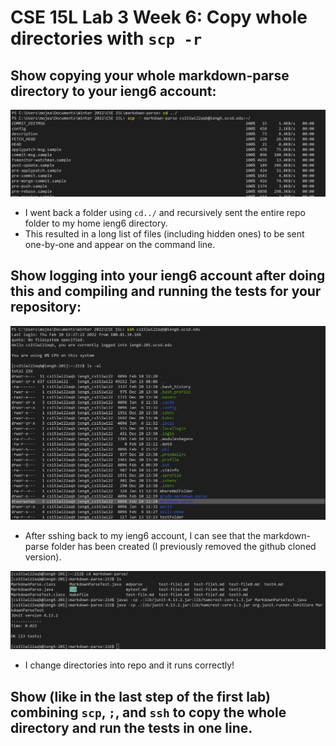 # CSE 15L Lab 3 Week 6: Copy whole directories with `scp -r`

## Show copying your whole markdown-parse directory to your ieng6 account:

![Image](a1.png)
* I went back a folder using `cd../` and recursively sent the entire repo folder to my home ieng6 directory.
* This resulted in a long list of files (including hidden ones) to be sent one-by-one and appear on the command line.

## Show logging into your ieng6 account after doing this and compiling and running the tests for your repository:

![Image](a2.png)
* After sshing back to my ieng6 account, I can see that the markdown-parse folder has been created (I previously removed the github cloned version).

![Image](a3.png)
* I change directories into repo and it runs correctly!

## Show (like in the last step of the first lab) combining `scp`, `;`, and `ssh` to copy the whole directory and run the tests in one line.